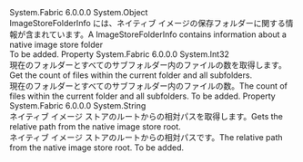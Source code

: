 <Type Name="ImageStoreFolderInfo" FullName="System.Fabric.Query.ImageStoreFolderInfo">
  <TypeSignature Language="C#" Value="public sealed class ImageStoreFolderInfo" />
  <TypeSignature Language="ILAsm" Value=".class public auto ansi sealed beforefieldinit ImageStoreFolderInfo extends System.Object" />
  <TypeSignature Language="DocId" Value="T:System.Fabric.Query.ImageStoreFolderInfo" />
  <TypeSignature Language="VB.NET" Value="Public NotInheritable Class ImageStoreFolderInfo" />
  <TypeSignature Language="F#" Value="type ImageStoreFolderInfo = class" />
  <AssemblyInfo>
    <AssemblyName>System.Fabric</AssemblyName>
    <AssemblyVersion>6.0.0.0</AssemblyVersion>
  </AssemblyInfo>
  <Base>
    <BaseTypeName>System.Object</BaseTypeName>
  </Base>
  <Interfaces />
  <Docs>
    <summary>
            <span data-ttu-id="a5b17-101">ImageStoreFolderInfo には、ネイティブ イメージの保存フォルダーに関する情報が含まれています。</span><span class="sxs-lookup"><span data-stu-id="a5b17-101">A ImageStoreFolderInfo contains information about a native image store folder</span></span>
            </summary>
    <remarks>To be added.</remarks>
  </Docs>
  <Members>
    <Member MemberName="FileCount">
      <MemberSignature Language="C#" Value="public int FileCount { get; }" />
      <MemberSignature Language="ILAsm" Value=".property instance int32 FileCount" />
      <MemberSignature Language="DocId" Value="P:System.Fabric.Query.ImageStoreFolderInfo.FileCount" />
      <MemberSignature Language="VB.NET" Value="Public ReadOnly Property FileCount As Integer" />
      <MemberSignature Language="F#" Value="member this.FileCount : int" Usage="System.Fabric.Query.ImageStoreFolderInfo.FileCount" />
      <MemberType>Property</MemberType>
      <AssemblyInfo>
        <AssemblyName>System.Fabric</AssemblyName>
        <AssemblyVersion>6.0.0.0</AssemblyVersion>
      </AssemblyInfo>
      <ReturnValue>
        <ReturnType>System.Int32</ReturnType>
      </ReturnValue>
      <Docs>
        <summary>
          <para><span data-ttu-id="a5b17-102">現在のフォルダーとすべてのサブフォルダー内のファイルの数を取得します。</span><span class="sxs-lookup"><span data-stu-id="a5b17-102">Get the count of files within the current folder and all subfolders.</span></span></para>
        </summary>
        <value>
          <para><span data-ttu-id="a5b17-103">現在のフォルダーとすべてのサブフォルダー内のファイルの数。</span><span class="sxs-lookup"><span data-stu-id="a5b17-103">The count of files within the current folder and all subfolders.</span></span></para>
        </value>
        <remarks>To be added.</remarks>
      </Docs>
    </Member>
    <Member MemberName="StoreRelativePath">
      <MemberSignature Language="C#" Value="public string StoreRelativePath { get; }" />
      <MemberSignature Language="ILAsm" Value=".property instance string StoreRelativePath" />
      <MemberSignature Language="DocId" Value="P:System.Fabric.Query.ImageStoreFolderInfo.StoreRelativePath" />
      <MemberSignature Language="VB.NET" Value="Public ReadOnly Property StoreRelativePath As String" />
      <MemberSignature Language="F#" Value="member this.StoreRelativePath : string" Usage="System.Fabric.Query.ImageStoreFolderInfo.StoreRelativePath" />
      <MemberType>Property</MemberType>
      <AssemblyInfo>
        <AssemblyName>System.Fabric</AssemblyName>
        <AssemblyVersion>6.0.0.0</AssemblyVersion>
      </AssemblyInfo>
      <ReturnValue>
        <ReturnType>System.String</ReturnType>
      </ReturnValue>
      <Docs>
        <summary>
          <para><span data-ttu-id="a5b17-104">ネイティブ イメージ ストアのルートからの相対パスを取得します。</span><span class="sxs-lookup"><span data-stu-id="a5b17-104">Gets the relative path from the native image store root.</span></span></para>
        </summary>
        <value>
          <para><span data-ttu-id="a5b17-105">ネイティブ イメージ ストアのルートからの相対パスです。</span><span class="sxs-lookup"><span data-stu-id="a5b17-105">The relative path from the native image store root.</span></span></para>
        </value>
        <remarks>To be added.</remarks>
      </Docs>
    </Member>
  </Members>
</Type>
